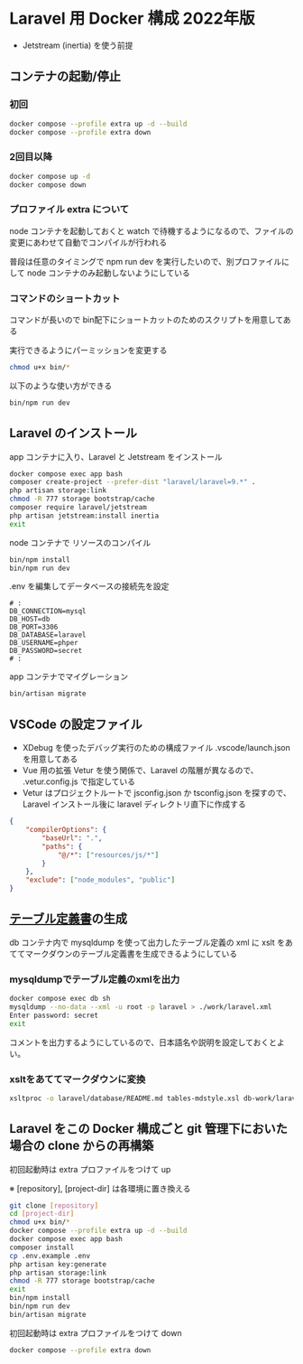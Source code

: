 # Laravel 用 Docker 構成 2022年版

- Jetstream (inertia) を使う前提

## コンテナの起動/停止

### 初回

```sh
docker compose --profile extra up -d --build
docker compose --profile extra down
```

### 2回目以降

```sh
docker compose up -d
docker compose down
```

### プロファイル extra について

node コンテナを起動しておくと watch で待機するようになるので、ファイルの変更にあわせて自動でコンパイルが行われる

普段は任意のタイミングで npm run dev を実行したいので、別プロファイルにして node コンテナのみ起動しないようにしている

### コマンドのショートカット

コマンドが長いので bin配下にショートカットのためのスクリプトを用意してある

実行できるようにパーミッションを変更する

```sh
chmod u+x bin/*
```

以下のような使い方ができる

```sh
bin/npm run dev
```

## Laravel のインストール

app コンテナに入り、Laravel と Jetstream をインストール

```sh
docker compose exec app bash
composer create-project --prefer-dist "laravel/laravel=9.*" .
php artisan storage:link
chmod -R 777 storage bootstrap/cache
composer require laravel/jetstream
php artisan jetstream:install inertia
exit
```

node コンテナで リソースのコンパイル

```sh
bin/npm install
bin/npm run dev
```

.env を編集してデータベースの接続先を設定

```text:laravel/.env
# :
DB_CONNECTION=mysql
DB_HOST=db
DB_PORT=3306
DB_DATABASE=laravel
DB_USERNAME=phper
DB_PASSWORD=secret
# :
```

app コンテナでマイグレーション

```sh
bin/artisan migrate
```

## VSCode の設定ファイル

- XDebug を使ったデバッグ実行のための構成ファイル .vscode/launch.json を用意してある
- Vue 用の拡張 Vetur を使う関係で、Laravel の階層が異なるので、 .vetur.config.js で指定している
- Vetur はプロジェクトルートで jsconfig.json か tsconfig.json を探すので、Laravel インストール後に laravel ディレクトリ直下に作成する

```json:laravel/jsconfig.json
{
    "compilerOptions": {
        "baseUrl": ".",
        "paths": {
            "@/*": ["resources/js/*"]
        }
    },
    "exclude": ["node_modules", "public"]
}
```

## [テーブル定義書](laravel/database/README.md)の生成

db コンテナ内で mysqldump を使って出力したテーブル定義の xml に xslt をあててマークダウンのテーブル定義書を生成できるようにしている

### mysqldumpでテーブル定義のxmlを出力

```sh
docker compose exec db sh
mysqldump --no-data --xml -u root -p laravel > ./work/laravel.xml
Enter password: secret
exit
```

コメントを出力するようにしているので、日本語名や説明を設定しておくとよい。

### xsltをあててマークダウンに変換

```sh
xsltproc -o laravel/database/README.md tables-mdstyle.xsl db-work/laravel.xml
```

## Laravel をこの Docker 構成ごと git 管理下においた場合の clone からの再構築

初回起動時は extra プロファイルをつけて up

※ [repository], [project-dir] は各環境に置き換える

```sh
git clone [repository]
cd [project-dir]
chmod u+x bin/*
docker compose --profile extra up -d --build
docker compose exec app bash
composer install
cp .env.example .env
php artisan key:generate
php artisan storage:link
chmod -R 777 storage bootstrap/cache
exit
bin/npm install
bin/npm run dev
bin/artisan migrate
```

初回起動時は extra プロファイルをつけて down

```sh
docker compose --profile extra down
```
